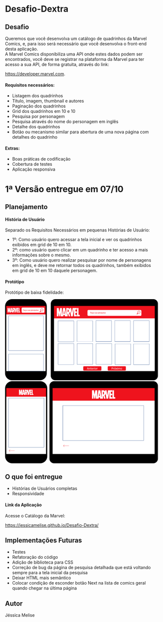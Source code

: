 # Desafio-Dextra

## Desafio

Queremos que você desenvolva um catálogo de quadrinhos da Marvel Comics, e, para isso será necessário que você desenvolva o front-end desta aplicação.  
A Marvel Comics disponibiliza uma API onde estes dados podem ser encontrados, você deve se registrar na plataforma da Marvel para ter acesso a sua API, de forma gratuita, através do link:

https://developer.marvel.com.

#### Requisitos necessários:

- Listagem dos quadrinhos
- Título, imagem, thumbnail e autores
- Paginação dos quadrinhos
- Grid dos quadrinhos em 10 e 10
- Pesquisa por personagem
- Pesquisa através do nome do personagem em inglês
- Detalhe dos quadrinhos
- Botão ou mecanismo similar para abertura de uma nova página com detalhes do quadrinho

#### Extras:

- Boas práticas de codificação
- Cobertura de testes
- Aplicação responsiva


# 1ª Versão entregue em 07/10

## Planejamento

#### História de Usuário

Separado os Requisitos Necessários em pequenas Histórias de Usuário:

- 1º: Como usuário quero acessar a tela inicial e ver os quadrinhos exibidos em grid de 10 em 10.
- 2º: como usuário quero clicar em um quadrinho e ter acesso a mais informações sobre o mesmo.
- 3º: Como usuário quero realizar pesquisar por nome de personagens em inglês, e deve me retornar todos os quadrinhos, também exibidos em grid de 10 em 10 daquele personagem.

#### Protótipo

Protótipo de baixa fidelidade:

<img alt="prototype1" src="./src/assets/prototype1.png">
<img alt="prototype1" src="./src/assets/prototype2.png">


## O que foi entregue

- Histórias de Usuários completas
- Responsividade

#### Link da Aplicação

Acesse o Catálogo da Marvel:

https://jessicamelise.github.io/Desafio-Dextra/


## Implementações Futuras

- Testes
- Refatoração do código
- Adição de biblioteca para CSS
- Correção de bug da página de pesquisa detalhada que está voltando sempre para a tela inicial da pesquisa
- Deixar HTML mais semântico
- Colocar condição de esconder botão Next na lista de comics geral quando chegar na última página


## Autor
Jéssica Melise